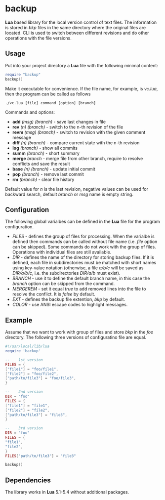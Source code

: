 # backup

**Lua** based library for the local version control of text files. The information is stored in _bkp_ files in the same directory where the original files are located. CLI is used to switch between different revisions and do other operations with the file versions.

## Usage

Put into your project directory a **Lua** file with the following minimal content:

```lua
require "backup"
backup()
```
Make it executable for convenience. If the file name, for example, is _vc.lua_, then the program can be called as follows

```
./vc.lua [file] command [option] [branch]
```

Commands and options: 
- **add** _(msg)_ _(branch)_ - save last changes in file
- **rev** _(n)_ _(branch)_ - switch to the n-th revision of the file
- **revm** _(msg)_ _(branch)_ - switch to revision with the given comment message
- **diff** _(n)_ _(branch)_ - compare current state with the n-th revision
- **log** _(branch)_ - show all commits
- **summ** _(branch)_ - short summary
- **merge** _branch_ - merge file from other branch, require to resolve conflicts and save the result
- **base** _(n)_ _(branch)_ - update initial commit
- **pop** _(branch)_ - remove last commit
- **rm** _(branch)_ - clear file history

Default value for _n_ is the last revision, negative values can be used for backward search, default _branch_ or _msg_ name is empty string.

## Configuration

The following global varialbes can be defined in the **Lua** file for the program configuration.
- _FILES_ - defines the group of files for processing. When the varialbe is defined then commands can be called without file name (i.e. _file_ option can be skipped). Some commands do not work with the group of files. Operations with individual files are still available.
- _DIR_ - defines the name of the directory for storing backup files.  If it is defined, each file in subdirectories must be matched with short names using key-value notation (otherwise, a file _a/b/c_ will be saved as _DIR/a/b/c_, i.e. the subdirectories _DIR/a/b_ must exist).
- _BRANCH_ - use it to define the default branch name, in this case the _branch_ option can be skipped from the command.
- _MERGEREM_ - set it equal _true_ to add removed lines into the file to resolve the conflict. It is _false_ by default. 
- _EXT_ - defines the backup file extention, _bkp_ by default.
- _COLOR_ - use ANSI escape codes to highlight messages.

## Example 

Assume that we want to work with group of files and store _bkp_ in the _foo_ directory. The following three versions of configuratino file are equal. 
```lua
#!/usr/local/lib/lua
require 'backup'

--    1st version
FILES = {
["file1"] = "foo/file1",
["file2"] = "foo/file2",
["path/to/file3"] = "foo/file3",
}

--    2nd version
DIR = "foo"
FILES = {
["file1"] = "file1",
["file2"] = "file2",
["path/to/file3"] = "file3",
}

--    3rd version
DIR = "foo"
FILES = {
"file1",
"file2",
}
FILES["path/to/file3"] = "file3"

backup()
```

## Dependencies 

The library works in **Lua** 5.1-5.4 without additional packages. 
